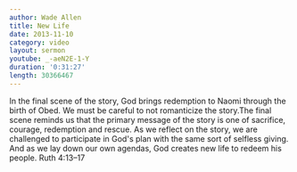 ```yaml
--- 
author: Wade Allen 
title: New Life 
date: 2013-11-10 
category: video
layout: sermon
youtube: _-aeN2E-1-Y
duration: '0:31:27'
length: 30366467
---
```


In the final scene of the story, God brings redemption to Naomi through the birth of Obed. We must be careful to not romanticize the story.The final scene reminds us that the primary message of the story is one of sacrifice, courage, redemption and rescue. As we reflect on the story, we are challenged to participate in God's plan with the same sort of selfless giving. And as we lay down our own agendas, God creates new life to redeem his people. Ruth 4:13–17 
